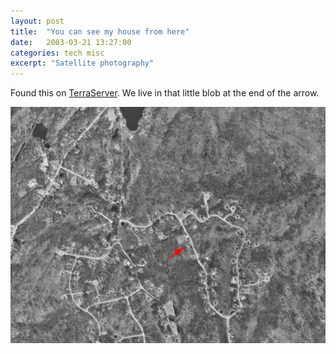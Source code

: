 ```yaml
---
layout: post
title:  "You can see my house from here"
date:   2003-03-21 13:27:00
categories: tech misc
excerpt: "Satellite photography"
---
```

Found this on <a href="http://www.terraserver.com/">TerraServer</a>. We live in that little blob at the end of the arrow.

<img src="/assets/home_map.jpg" alt="arial photo of home"/>

